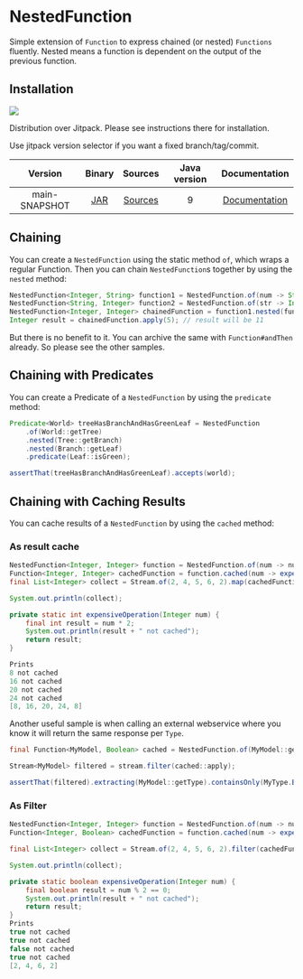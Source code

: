 # NestedFunction

Simple extension of `Function` to express chained (or nested) `Functions` fluently. Nested means a function is dependent on the output of the previous function.

## Installation

[![](https://jitpack.io/v/No3x/nested-function.svg)](https://jitpack.io/#No3x/nested-function)

Distribution over Jitpack. Please see instructions there for installation. 

Use jitpack version selector if you want a fixed branch/tag/commit.

|    Version    |                                                      Binary                                                       |                                                            Sources                                                            | Java version |                                       Documentation                                        |
|:-------------:|:-----------------------------------------------------------------------------------------------------------------:|:-----------------------------------------------------------------------------------------------------------------------------:|:------------:|:------------------------------------------------------------------------------------------:|
| main-SNAPSHOT | [JAR](https://javadoc.jitpack.io/com/github/No3x/nested-function/main-SNAPSHOT/nested-function-main-SNAPSHOT.jar) | [Sources](https://javadoc.jitpack.io/com/github/No3x/nested-function/main-SNAPSHOT/nested-function-main-SNAPSHOT-javadoc.jar) |      9       | [Documentation](https://jitpack.io/com/github/No3x/nested-function/main-SNAPSHOT/javadoc/) |

## Chaining
You can create a `NestedFunction` using the static method `of`, which wraps a regular Function.
Then you can chain `NestedFunction`s together by using the `nested` method:

```java
NestedFunction<Integer, String> function1 = NestedFunction.of(num -> String.valueOf(num * 2));
NestedFunction<String, Integer> function2 = NestedFunction.of(str -> Integer.parseInt(str) + 1);
NestedFunction<Integer, Integer> chainedFunction = function1.nested(function2);
Integer result = chainedFunction.apply(5); // result will be 11
```
But there is no benefit to it. You can archive the same with `Function#andThen` already. So please see the other samples.

## Chaining with Predicates
You can create a Predicate of a `NestedFunction` by using the `predicate` method:

```java
Predicate<World> treeHasBranchAndHasGreenLeaf = NestedFunction
    .of(World::getTree)
    .nested(Tree::getBranch)
    .nested(Branch::getLeaf)
    .predicate(Leaf::isGreen);

assertThat(treeHasBranchAndHasGreenLeaf).accepts(world);
```
## Chaining with Caching Results
You can cache results of a `NestedFunction` by using the `cached` method:

### As result cache

```java
NestedFunction<Integer, Integer> function = NestedFunction.of(num -> num * 2);
Function<Integer, Integer> cachedFunction = function.cached(num -> expensiveOperation(num));
final List<Integer> collect = Stream.of(2, 4, 5, 6, 2).map(cachedFunction).collect(Collectors.toList());

System.out.println(collect);

private static int expensiveOperation(Integer num) {
    final int result = num * 2;
    System.out.println(result + " not cached");
    return result;
}

Prints
8 not cached
16 not cached
20 not cached
24 not cached
[8, 16, 20, 24, 8]
```
Another useful sample is when calling an external webservice where you know it will return the same response per `Type`.
```java
final Function<MyModel, Boolean> cached = NestedFunction.of(MyModel::getType).cached(service::callWebservice);

Stream<MyModel> filtered = stream.filter(cached::apply);

assertThat(filtered).extracting(MyModel::getType).containsOnly(MyType.B);
```
### As Filter
```java
NestedFunction<Integer, Integer> function = NestedFunction.of(num -> num * 3);
Function<Integer, Boolean> cachedFunction = function.cached(num -> expensiveOperation(num));

final List<Integer> collect = Stream.of(2, 4, 5, 6, 2).filter(cachedFunction::apply).collect(Collectors.toList());

System.out.println(collect);

private static boolean expensiveOperation(Integer num) {
    final boolean result = num % 2 == 0;
    System.out.println(result + " not cached");
    return result;
}
Prints
true not cached
true not cached
false not cached
true not cached
[2, 4, 6, 2]
```
